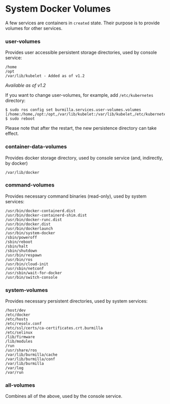 # System Docker Volumes

A few services are containers in `created` state. Their purpose is to provide volumes for other services.

### user-volumes

Provides user accessible persistent storage directories, used by console service:

```
/home
/opt
/var/lib/kubelet - Added as of v1.2
```

_Available as of v1.2_

If you want to change user-volumes, for example, add `/etc/kubernetes` directory:

```
$ sudo ros config set burmilla.services.user-volumes.volumes  [/home:/home,/opt:/opt,/var/lib/kubelet:/var/lib/kubelet,/etc/kubernetes:/etc/kubernetes]
$ sudo reboot
```

Please note that after the restart, the new persistence directory can take effect.

### container-data-volumes

Provides docker storage directory, used by console service (and, indirectly, by docker)

```
/var/lib/docker
```

### command-volumes

Provides necessary command binaries (read-only), used by system services:

```
/usr/bin/docker-containerd.dist
/usr/bin/docker-containerd-shim.dist
/usr/bin/docker-runc.dist
/usr/bin/docker.dist
/usr/bin/dockerlaunch
/usr/bin/system-docker
/sbin/poweroff
/sbin/reboot
/sbin/halt
/sbin/shutdown
/usr/bin/respawn
/usr/bin/ros
/usr/bin/cloud-init
/usr/sbin/netconf
/usr/sbin/wait-for-docker
/usr/bin/switch-console
```

### system-volumes

Provides necessary persistent directories, used by system services:

```
/host/dev
/etc/docker
/etc/hosts
/etc/resolv.conf
/etc/ssl/certs/ca-certificates.crt.burmilla
/etc/selinux
/lib/firmware
/lib/modules
/run
/usr/share/ros
/var/lib/burmilla/cache
/var/lib/burmilla/conf
/var/lib/burmilla
/var/log
/var/run
```

### all-volumes

Combines all of the above, used by the console service.
